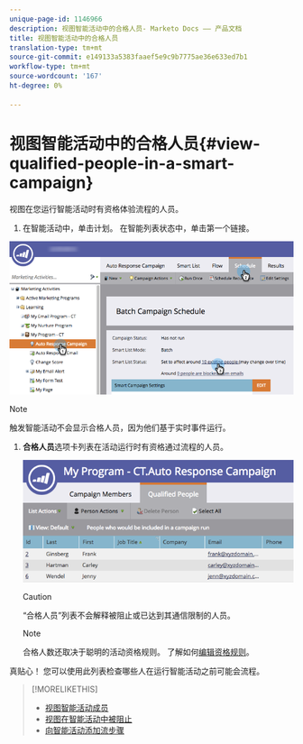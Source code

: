 ```yaml
---
unique-page-id: 1146966
description: 视图智能活动中的合格人员- Marketo Docs —— 产品文档
title: 视图智能活动中的合格人员
translation-type: tm+mt
source-git-commit: e149133a5383faaef5e9c9b7775ae36e633ed7b1
workflow-type: tm+mt
source-wordcount: '167'
ht-degree: 0%

---
```



# 视图智能活动中的合格人员{#view-qualified-people-in-a-smart-campaign}

视图在您运行智能活动时有资格体验流程的人员。

1. 在智能活动中，单击计划。 在智能列表状态中，单击第一个链接。

![](assets/qualifedpeople-hands.png)

>[!NOTE]
>
>触发智能活动不会显示合格人员，因为他们基于实时事件运行。

1. **合格人员**&#x200B;选项卡列表在活动运行时有资格通过流程的人员。

   ![](assets/qualifiedpeople-tab.png)

   >[!CAUTION]
   >
   >“合格人员”列表不会解释被阻止或已达到其通信限制的人员。

   >[!NOTE]
   >
   >合格人数还取决于聪明的活动资格规则。 了解如何[编辑资格规则](../../../../product-docs/core-marketo-concepts/smart-campaigns/using-smart-campaigns/edit-qualification-rules-in-a-smart-campaign.md)。

真贴心！ 您可以使用此列表检查哪些人在运行智能活动之前可能会流程。

>[!MORELIKETHIS]
>
>* [视图智能活动成员](view-smart-campaign-members.md)
>* [视图在智能活动中被阻止](view-blocked-people-in-a-smart-campaign.md)
>* [向智能活动添加流步骤](../../../../product-docs/core-marketo-concepts/smart-campaigns/flow-actions/add-a-flow-step-to-a-smart-campaign.md)

>



